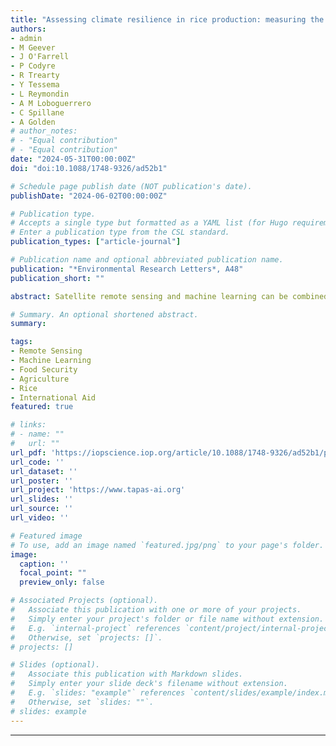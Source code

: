 ```yaml
---
title: "Assessing climate resilience in rice production: measuring the impact of the Millennium Challenge Corporation's IWRM scheme in the Senegal River Valley using remote sensing and machine learning"
authors:
- admin
- M Geever
- J O'Farrell
- P Codyre
- R Trearty
- Y Tessema
- L Reymondin
- A M Loboguerrero
- C Spillane
- A Golden
# author_notes:
# - "Equal contribution"
# - "Equal contribution"
date: "2024-05-31T00:00:00Z"
doi: "doi:10.1088/1748-9326/ad52b1"

# Schedule page publish date (NOT publication's date).
publishDate: "2024-06-02T00:00:00Z"

# Publication type.
# Accepts a single type but formatted as a YAML list (for Hugo requirements).
# Enter a publication type from the CSL standard.
publication_types: ["article-journal"]

# Publication name and optional abbreviated publication name.
publication: "*Environmental Research Letters*, A48"
publication_short: ""

abstract: Satellite remote sensing and machine learning can be combined to develop methods for measuring the impacts of climate change on biomass and agricultural systems. From 2015 to 2023, we applied this approach in a critical earth observation-based evaluation of the Irrigation and Water Resources Management component of the Millennium Challenge Corporation's Senegal Compact. This project, funded by the United States Agency for International Development (USAID), was implemented in the Senegal River Valley from 2010 to 2015. Utilising these techniques, we successfully mapped rice cultivation areas, deciphered cropping practices, and analysed irrigation systems responses to different climatic conditions. A marked increase in cultivated rice area was found particularly in regions targeted by the project intervention. This is despite prolonged drought conditions which underscores a significant climate adaptation benefit from these irrigation works. We observed a notable dip in rice cultivation area in 2020, possibly due to the COVID-19 pandemic, followed by a recovery to pre-pandemic levels in 2023, likely aided by previously funded USAID's socio-economic resilience programmes in the region. Economic analysis of increased rice yields in the region translates to approximately US\$ 61.2 million in market value since 2015, highlighting the economic returns from the project investment. Both the remote sensing data and ground audits identify issues regarding post-project deterioration of irrigation infrastructure, emphasising the need for long-term maintenance of irrigation infrastructure to support climate adaptation benefits arising from irrigation. With a focus on crop irrigation, our findings stress the critical role of climate adaptation interventions for maintaining agricultural productivity in the face of adverse climate shocks. It further highlights the necessity of continuous investment and maintenance for ensuring climate resilient agrifood systems.

# Summary. An optional shortened abstract.
summary: 

tags:
- Remote Sensing
- Machine Learning
- Food Security
- Agriculture
- Rice
- International Aid
featured: true

# links:
# - name: ""
#   url: ""
url_pdf: 'https://iopscience.iop.org/article/10.1088/1748-9326/ad52b1/pdf'
url_code: ''
url_dataset: ''
url_poster: ''
url_project: 'https://www.tapas-ai.org'
url_slides: ''
url_source: ''
url_video: ''

# Featured image
# To use, add an image named `featured.jpg/png` to your page's folder. 
image:
  caption: ''
  focal_point: ""
  preview_only: false

# Associated Projects (optional).
#   Associate this publication with one or more of your projects.
#   Simply enter your project's folder or file name without extension.
#   E.g. `internal-project` references `content/project/internal-project/index.md`.
#   Otherwise, set `projects: []`.
# projects: []

# Slides (optional).
#   Associate this publication with Markdown slides.
#   Simply enter your slide deck's filename without extension.
#   E.g. `slides: "example"` references `content/slides/example/index.md`.
#   Otherwise, set `slides: ""`.
# slides: example
---
```


<!-- {{% callout note %}}
Click the *Cite* button above to demo the feature to enable visitors to import publication metadata into their reference management software.
{{% /callout %}}

{{% callout note %}}
Create your slides in Markdown - click the *Slides* button to check out the example.
{{% /callout %}}

Add the publication's **full text** or **supplementary notes** here. You can use rich formatting such as including [code, math, and images](https://wowchemy.com/docs/content/writing-markdown-latex/). -->

---
